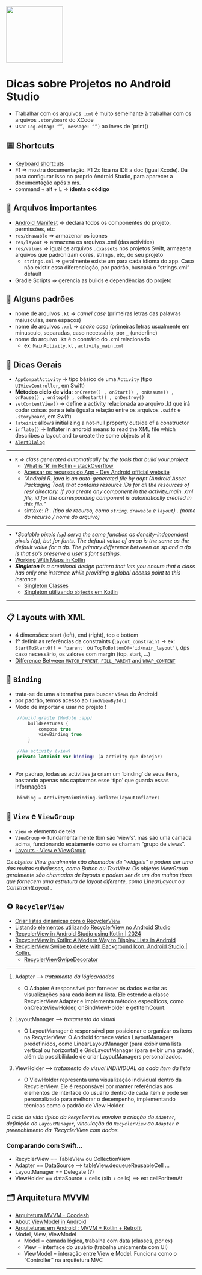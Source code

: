 <img src='https://img.shields.io/badge/Android-34A853?style=flat&logo=android&logoColor=white' width='150px'>

# Dicas sobre Projetos no Android Studio

- Trabalhar com os arquivos `.xml` é muito semelhante à trabalhar com os arquivos `.storyboard` do XCode 
- usar `Log.e(tag: “”, message: “”)` ao inves de `print()

## ⌨️ Shortcuts
- [Keyboard shortcuts](https://developer.android.com/studio/intro/keyboard-shortcuts?hl=pt-br)
- F1 => mostra documentação. F1 2x fixa na IDE a doc (igual Xcode). Dá para configurar isso no proprio Android Studio, para aparecer a documentação após x ms.
- command + alt + L => **identa o código**

## 📂 Arquivos importantes 
- [Android Manifest](https://developer.android.com/guide/topics/manifest/manifest-intro?hl=pt-br) => declara todos os componentes do projeto, permissões, etc
- `res/drawable` => armazenar os icones
- `res/layout` => armazena os arquivos .xml (das activities)
- `res/values` => igual os arquivos `.cxassets` nos projetos Swift, armazena arquivos que padronizam cores, strings, etc, do seu projeto
    - `strings.xml` => geralmente existe um para cada idioma do app. Caso não existir essa diferenciação, por padrão, buscará o “strings.xml” default
- Gradle Scripts => gerencia as builds e dependências do projeto

## 📝 Alguns padrões
- nome de arquivos `.kt` => *camel case* (primeiras letras das palavras maiusculas, sem espaços)
- nome de arquivos `.xml` => *snake case* (primeiras letras usualmente em minusculo, separadas, caso necessário, por `_` (underline)
- nome do arquivo `.kt` é o contrário do .xml relacionado
    - ex: `MainActivity.kt` , `activity_main.xml`

## 💎 Dicas Gerais

- `AppCompatActivity` => tipo básico de uma `Activity` (tipo `UIViewController`, em Swift)
- **Métodos ciclo de vida**: `onCreate() , onStart() , onResume() , onPause() , onStop() , onRestart() , onDestroy()`
- `setContentView()` => define a activity relacionada ao arquivo .kt que irá codar coisas para a tela (igual a relação entre os arquivos `.swift` e `.storyboard`, em Swift)
- `lateinit` allows initializing a not-null property outside of a constructor 
- `inflate()` => Inflater in android means to read the XML file which describes a layout and to create the some objects of it
- [`AlertDialog`](https://www.digitalocean.com/community/tutorials/android-alert-dialog-using-kotlin)
---
- `R` => *class generated automatically by the tools that build your project*
    - [What is 'R' in Kotlin - stackOverflow](https://stackoverflow.com/questions/63333247/whats-r-in-kotlin-android-studio)
    - [Acessar os recursos do App - Dev Android official website](https://developer.android.com/guide/topics/resources/providing-resources?hl=pt-br#Accessing)
    - *“Android R. java is an auto-generated file by aapt (Android Asset Packaging Tool) that contains resource IDs for all the resources of res/ directory. If you create any component in the activity_main. xml file, id for the corresponding component is automatically created in this file.”*
    - sintaxe: *R  . (tipo de recurso, como `string`, `drawable` e `layout`)  . (nome do recurso / nome do arquivo)*
---
- ***Scalable pixels* (`sp`) serve the same function as density-independent pixels (`dp`), but for fonts. The default value of an sp is the same as the default value for a dp. The primary difference between an sp and a dp is that sp's preserve a user's font settings.*
- [Working With Maps in Kotlin](https://www.baeldung.com/kotlin/maps)
- ***Singleton** is a creational design pattern that lets you ensure that a class has only one instance while providing a global access point to this instance*
    - [Singleton Classes](https://www.baeldung.com/kotlin/singleton-classes)
    - [Singleton utilizando `objects` em Kotlin](https://medium.com/@jeffersontpadua/padrão-singleton-simplificado-utilizando-objects-em-kotlin-e1bc0faeb64e)
---

## 📋 Layouts with XML
- 4 dimensões: start (left), end (right), top e bottom           
- 1º definir as referências da constraints (`layout_constraint` -> ex: `StartToStartOff = 'parent'` ou `TopToBottomOf='id/main_layout'`), dps caso necessário, os valores com margin (top, start, …)
- [Difference Between `MATCH_PARENT`, `FILL_PARENT` and `WRAP_CONTENT`](https://www.geeksforgeeks.org/android-difference-between-match_parent-fill_parent-and-wrap_content/)

## 🔑 `Binding`
- trata-se de uma alternativa para buscar `Views` do Android
- por padrão, temos acesso ao `findViewById()`
- Modo de importar e usar no projeto !
```kotlin
    //build.gradle (Module :app)
        buildFeatures {
            compose true
            viewBinding true
        }
```
```kotlin
    //Na activity (view)
    private lateinit var binding: (a activity que desejar) 
    
```
- Por padrao, todas as activities ja criam um ‘binding’ de seus itens, bastando apenas nós captarmos esse ‘tipo’ que guarda essas informações
```kotlin
    binding = ActivityMainBinding.inflate(layoutInflater)
```

## 📜 `View` e `ViewGroup`
- `View` => elemento de tela
- `ViewGroup` => fundamentalmente tbm são ‘view’s’, mas são uma camada acima, funcionando exatamente como se chamam “grupo de views”.
- [Layouts - View e ViewGroup](https://developer.android.com/guide/topics/ui/declaring-layout?hl=pt-br)

*Os objetos View geralmente são chamados de "widgets" e podem ser uma das muitas subclasses, como Button ou TextView. Os objetos ViewGroup geralmente são chamados de layouts e podem ser de um dos muitos tipos que fornecem uma estrutura de layout diferente, como LinearLayout ou ConstraintLayout .*

## ♻️ `RecyclerView`
- [Criar listas dinâmicas com o RecyclerView](https://developer.android.com/develop/ui/views/layout/recyclerview?hl=pt-br)
- [Listando elementos utilizando RecyclerView no Android Studio](https://www.youtube.com/watch?v=za4kz4j3Z7w)
- [RecyclerView in Android Studio using Kotlin | 2024](https://www.youtube.com/watch?v=IYhmpUmeGOQ)
- [RecyclerView in Kotlin: A Modern Way to Display Lists in Android](https://rezaramesh.medium.com/recyclerview-in-kotlin-a-modern-way-to-display-lists-in-android-9c5cb3678b96)
- [RecyclerView Swipe to delete with Background Icon. Android Studio | Kotlin.](https://www.youtube.com/watch?v=V0I0Zc2b4gk)
    - [RecyclerViewSwipeDecorator](https://github.com/xabaras/RecyclerViewSwipeDecorator?tab=readme-ov-file)

---

1. Adapter —> _tratamento da lógica/dados_ 
    - O Adapter é responsável por fornecer os dados e criar as visualizações para cada item na lista. Ele estende a classe RecyclerView.Adapter e implementa métodos específicos, como onCreateViewHolder, onBindViewHolder e getItemCount.

2. LayoutManager —> _tratamento do visual_
    - O LayoutManager é responsável por posicionar e organizar os itens na RecyclerView. O Android fornece vários LayoutManagers predefinidos, como LinearLayoutManager (para exibir uma lista vertical ou horizontal) e GridLayoutManager (para exibir uma grade), além da possibilidade de criar LayoutManagers personalizados.

3. ViewHolder —> _tratamento do visual INDIVIDUAL de cada item da lista_
    - O ViewHolder representa uma visualização individual dentro da RecyclerView. Ele é responsável por manter referências aos elementos de interface do usuário dentro de cada item e pode ser personalizado para melhorar o desempenho, implementando técnicas como o padrão de View Holder.
  
_O ciclo de vida típico da `RecyclerView` envolve a criação do `Adapter`, definição do `LayoutManager`, vinculação da `RecyclerView` ao `Adapter` e preenchimento da `RecyclerView com dados._

### Comparando com Swift…

- RecyclerView == TableView ou CollectionView
- Adapter == DataSource ==> tableView.dequeueReusableCell …
- LayoutManager == Delegate (?)
- ViewHolder == dataSource + cells (xib + cells) ==> ex: cellForItemAt

## 🗂 Arquitetura **MVVM**
- [Arquitetura MVVM - Coodesh](https://coodesh.com/blog/dicionario/o-que-e-arquitetura-mvvm/)
- [About ViewModel in Android](https://www.youtube.com/watch?v=v32hSKtlH9A)
- [Arquiteturas em Android : MVVM + Kotlin + Retrofit](https://othiagosouto.medium.com/arquiteturas-em-android-mvvm-kotlin-retrofit-parte-1-2ac77c8a26)
- Model, View, ViewModel
    - Model = camada lógica, trabalha com data (classes, por ex)
    - View = interface do usuário (trabalha unicamente com UI)
    - ViewModel = interação entre View e Model. Funciona como o “Controller” na arquitetura MVC
---
